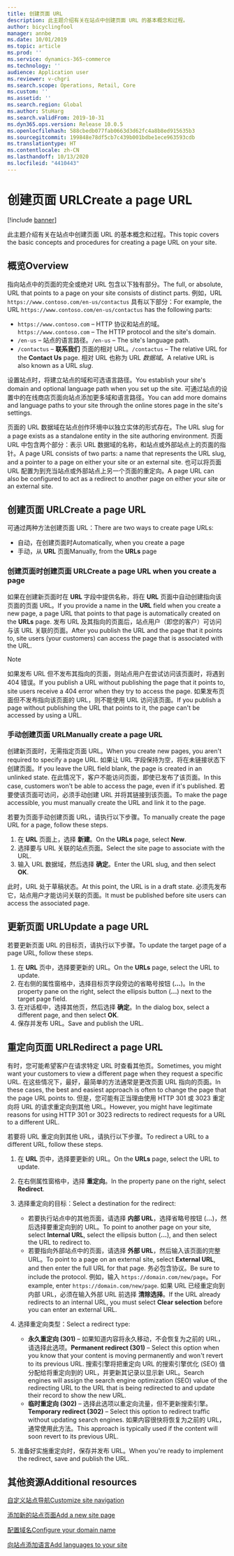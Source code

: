 ```yaml
---
title: 创建页面 URL
description: 此主题介绍有关在站点中创建页面 URL 的基本概念和过程。
author: bicyclingfool
manager: annbe
ms.date: 10/01/2019
ms.topic: article
ms.prod: ''
ms.service: dynamics-365-commerce
ms.technology: ''
audience: Application user
ms.reviewer: v-chgri
ms.search.scope: Operations, Retail, Core
ms.custom: ''
ms.assetid: ''
ms.search.region: Global
ms.author: StuHarg
ms.search.validFrom: 2019-10-31
ms.dyn365.ops.version: Release 10.0.5
ms.openlocfilehash: 588cbedb077fab0663d3d62fc4a8b8ed915635b3
ms.sourcegitcommit: 199848e78df5cb7c439b001bdbe1ece963593cdb
ms.translationtype: HT
ms.contentlocale: zh-CN
ms.lasthandoff: 10/13/2020
ms.locfileid: "4410443"
---
```

# <a name="create-a-page-url"></a><span data-ttu-id="fdefb-103">创建页面 URL</span><span class="sxs-lookup"><span data-stu-id="fdefb-103">Create a page URL</span></span>


[!include [banner](includes/banner.md)]

<span data-ttu-id="fdefb-104">此主题介绍有关在站点中创建页面 URL 的基本概念和过程。</span><span class="sxs-lookup"><span data-stu-id="fdefb-104">This topic covers the basic concepts and procedures for creating a page URL on your site.</span></span>

## <a name="overview"></a><span data-ttu-id="fdefb-105">概览</span><span class="sxs-lookup"><span data-stu-id="fdefb-105">Overview</span></span>

<span data-ttu-id="fdefb-106">指向站点中的页面的完全或绝对 URL 包含以下独有部分。</span><span class="sxs-lookup"><span data-stu-id="fdefb-106">The full, or absolute, URL that points to a page on your site consists of distinct parts.</span></span> <span data-ttu-id="fdefb-107">例如，URL `https://www.contoso.com/en-us/contactus` 具有以下部分：</span><span class="sxs-lookup"><span data-stu-id="fdefb-107">For example, the URL `https://www.contoso.com/en-us/contactus` has the following parts:</span></span>

- <span data-ttu-id="fdefb-108">`https://www.contoso.com` – HTTP 协议和站点的域。</span><span class="sxs-lookup"><span data-stu-id="fdefb-108">`https://www.contoso.com` – The HTTP protocol and the site's domain.</span></span>
- <span data-ttu-id="fdefb-109">`/en-us` – 站点的语言路径。</span><span class="sxs-lookup"><span data-stu-id="fdefb-109">`/en-us` – The site's language path.</span></span>
- <span data-ttu-id="fdefb-110">`/contactus` – **联系我们** 页面的相对 URL。</span><span class="sxs-lookup"><span data-stu-id="fdefb-110">`/contactus` – The relative URL for the **Contact Us** page.</span></span> <span data-ttu-id="fdefb-111">相对 URL 也称为 URL *数据域*。</span><span class="sxs-lookup"><span data-stu-id="fdefb-111">A relative URL is also known as a URL *slug*.</span></span>

<span data-ttu-id="fdefb-112">设置站点时，将建立站点的域和可选语言路径。</span><span class="sxs-lookup"><span data-stu-id="fdefb-112">You establish your site's domain and optional language path when you set up the site.</span></span> <span data-ttu-id="fdefb-113">可通过站点的设置中的在线商店页面向站点添加更多域和语言路径。</span><span class="sxs-lookup"><span data-stu-id="fdefb-113">You can add more domains and language paths to your site through the online stores page in the site's settings.</span></span>

<span data-ttu-id="fdefb-114">页面的 URL 数据域在站点创作环境中以独立实体的形式存在。</span><span class="sxs-lookup"><span data-stu-id="fdefb-114">The URL slug for a page exists as a standalone entity in the site authoring environment.</span></span> <span data-ttu-id="fdefb-115">页面 URL 中包含两个部分：表示 URL 数据域的名称，和站点或外部站点上的页面的指针。</span><span class="sxs-lookup"><span data-stu-id="fdefb-115">A page URL consists of two parts: a name that represents the URL slug, and a pointer to a page on either your site or an external site.</span></span> <span data-ttu-id="fdefb-116">也可以将页面 URL 配置为到充当站点或外部站点上另一个页面的重定向。</span><span class="sxs-lookup"><span data-stu-id="fdefb-116">A page URL can also be configured to act as a redirect to another page on either your site or an external site.</span></span>

## <a name="create-a-page-url"></a><span data-ttu-id="fdefb-117">创建页面 URL</span><span class="sxs-lookup"><span data-stu-id="fdefb-117">Create a page URL</span></span>

<span data-ttu-id="fdefb-118">可通过两种方法创建页面 URL：</span><span class="sxs-lookup"><span data-stu-id="fdefb-118">There are two ways to create page URLs:</span></span>

- <span data-ttu-id="fdefb-119">自动，在创建页面时</span><span class="sxs-lookup"><span data-stu-id="fdefb-119">Automatically, when you create a page</span></span>
- <span data-ttu-id="fdefb-120">手动，从 **URL** 页面</span><span class="sxs-lookup"><span data-stu-id="fdefb-120">Manually, from the **URLs** page</span></span>

### <a name="create-a-page-url-when-you-create-a-page"></a><span data-ttu-id="fdefb-121">创建页面时创建页面 URL</span><span class="sxs-lookup"><span data-stu-id="fdefb-121">Create a page URL when you create a page</span></span>

<span data-ttu-id="fdefb-122">如果在创建新页面时在 **URL** 字段中提供名称，将在 **URL** 页面中自动创建指向该页面的页面 URL。</span><span class="sxs-lookup"><span data-stu-id="fdefb-122">If you provide a name in the **URL** field when you create a new page, a page URL that points to that page is automatically created on the **URLs** page.</span></span> <span data-ttu-id="fdefb-123">发布 URL 及其指向的页面后，站点用户（即您的客户）可访问与该 URL 关联的页面。</span><span class="sxs-lookup"><span data-stu-id="fdefb-123">After you publish the URL and the page that it points to, site users (your customers) can access the page that is associated with the URL.</span></span>

> [!NOTE]
> <span data-ttu-id="fdefb-124">如果发布 URL 但不发布其指向的页面，则站点用户在尝试访问该页面时，将遇到 404 错误。</span><span class="sxs-lookup"><span data-stu-id="fdefb-124">If you publish a URL without publishing the page that it points to, site users receive a 404 error when they try to access the page.</span></span> <span data-ttu-id="fdefb-125">如果发布页面但不发布指向该页面的 URL，则不能使用 URL 访问该页面。</span><span class="sxs-lookup"><span data-stu-id="fdefb-125">If you publish a page without publishing the URL that points to it, the page can't be accessed by using a URL.</span></span>

### <a name="manually-create-a-page-url"></a><span data-ttu-id="fdefb-126">手动创建页面 URL</span><span class="sxs-lookup"><span data-stu-id="fdefb-126">Manually create a page URL</span></span>

<span data-ttu-id="fdefb-127">创建新页面时，无需指定页面 URL。</span><span class="sxs-lookup"><span data-stu-id="fdefb-127">When you create new pages, you aren't required to specify a page URL.</span></span> <span data-ttu-id="fdefb-128">如果让 URL 字段保持为空，将在未链接状态下创建页面。</span><span class="sxs-lookup"><span data-stu-id="fdefb-128">If you leave the URL field blank, the page is created in an unlinked state.</span></span> <span data-ttu-id="fdefb-129">在此情况下，客户不能访问页面，即使已发布了该页面。</span><span class="sxs-lookup"><span data-stu-id="fdefb-129">In this case, customers won't be able to access the page, even if it's published.</span></span> <span data-ttu-id="fdefb-130">若要使该页面可访问，必须手动创建 URL 并将其链接到该页面。</span><span class="sxs-lookup"><span data-stu-id="fdefb-130">To make the page accessible, you must manually create the URL and link it to the page.</span></span>

<span data-ttu-id="fdefb-131">若要为页面手动创建页面 URL，请执行以下步骤。</span><span class="sxs-lookup"><span data-stu-id="fdefb-131">To manually create the page URL for a page, follow these steps.</span></span>

1. <span data-ttu-id="fdefb-132">在 **URL** 页面上，选择 **新建**。</span><span class="sxs-lookup"><span data-stu-id="fdefb-132">On the **URLs** page, select **New**.</span></span>
1. <span data-ttu-id="fdefb-133">选择要与 URL 关联的站点页面。</span><span class="sxs-lookup"><span data-stu-id="fdefb-133">Select the site page to associate with the URL.</span></span>
1. <span data-ttu-id="fdefb-134">输入 URL 数据域，然后选择 **确定**。</span><span class="sxs-lookup"><span data-stu-id="fdefb-134">Enter the URL slug, and then select **OK**.</span></span>

<span data-ttu-id="fdefb-135">此时，URL 处于草稿状态。</span><span class="sxs-lookup"><span data-stu-id="fdefb-135">At this point, the URL is in a draft state.</span></span> <span data-ttu-id="fdefb-136">必须先发布它，站点用户才能访问关联的页面。</span><span class="sxs-lookup"><span data-stu-id="fdefb-136">It must be published before site users can access the associated page.</span></span>

## <a name="update-a-page-url"></a><span data-ttu-id="fdefb-137">更新页面 URL</span><span class="sxs-lookup"><span data-stu-id="fdefb-137">Update a page URL</span></span>

<span data-ttu-id="fdefb-138">若要更新页面 URL 的目标页，请执行以下步骤。</span><span class="sxs-lookup"><span data-stu-id="fdefb-138">To update the target page of a page URL, follow these steps.</span></span>

1. <span data-ttu-id="fdefb-139">在 **URL** 页中，选择要更新的 URL。</span><span class="sxs-lookup"><span data-stu-id="fdefb-139">On the **URLs** page, select the URL to update.</span></span>
1. <span data-ttu-id="fdefb-140">在右侧的属性窗格中，选择目标页字段旁边的省略号按钮 (**...**)。</span><span class="sxs-lookup"><span data-stu-id="fdefb-140">In the property pane on the right, select the ellipsis button (**...**) next to the target page field.</span></span>
1. <span data-ttu-id="fdefb-141">在对话框中，选择其他页，然后选择 **确定**。</span><span class="sxs-lookup"><span data-stu-id="fdefb-141">In the dialog box, select a different page, and then select **OK**.</span></span>
1. <span data-ttu-id="fdefb-142">保存并发布 URL。</span><span class="sxs-lookup"><span data-stu-id="fdefb-142">Save and publish the URL.</span></span>

## <a name="redirect-a-page-url"></a><span data-ttu-id="fdefb-143">重定向页面 URL</span><span class="sxs-lookup"><span data-stu-id="fdefb-143">Redirect a page URL</span></span>

<span data-ttu-id="fdefb-144">有时，您可能希望客户在请求特定 URL 时查看其他页。</span><span class="sxs-lookup"><span data-stu-id="fdefb-144">Sometimes, you might want your customers to view a different page when they request a specific URL.</span></span> <span data-ttu-id="fdefb-145">在这些情况下，最好，最简单的方法通常是更改页面 URL 指向的页面。</span><span class="sxs-lookup"><span data-stu-id="fdefb-145">In these cases, the best and easiest approach is often to change the page that the page URL points to.</span></span> <span data-ttu-id="fdefb-146">但是，您可能有正当理由使用 HTTP 301 或 3023 重定向将 URL 的请求重定向到其他 URL。</span><span class="sxs-lookup"><span data-stu-id="fdefb-146">However, you might have legitimate reasons for using HTTP 301 or 3023 redirects to redirect requests for a URL to a different URL.</span></span>

<span data-ttu-id="fdefb-147">若要将 URL 重定向到其他 URL，请执行以下步骤。</span><span class="sxs-lookup"><span data-stu-id="fdefb-147">To redirect a URL to a different URL, follow these steps.</span></span>

1. <span data-ttu-id="fdefb-148">在 **URL** 页中，选择要更新的 URL。</span><span class="sxs-lookup"><span data-stu-id="fdefb-148">On the **URLs** page, select the URL to update.</span></span>
1. <span data-ttu-id="fdefb-149">在右侧属性窗格中，选择 **重定向**。</span><span class="sxs-lookup"><span data-stu-id="fdefb-149">In the property pane on the right, select **Redirect**.</span></span>
1. <span data-ttu-id="fdefb-150">选择重定向的目标：</span><span class="sxs-lookup"><span data-stu-id="fdefb-150">Select a destination for the redirect:</span></span>

    - <span data-ttu-id="fdefb-151">若要执行站点中的其他页面，请选择 **内部 URL**，选择省略号按钮 (**...**)，然后选择要重定向到的 URL。</span><span class="sxs-lookup"><span data-stu-id="fdefb-151">To point to another page on your site, select **Internal URL**, select the ellipsis button (**...**), and then select the URL to redirect to.</span></span>
    - <span data-ttu-id="fdefb-152">若要指向外部站点中的页面，请选择 **外部 URL**，然后输入该页面的完整 URL。</span><span class="sxs-lookup"><span data-stu-id="fdefb-152">To point to a page on an external site, select **External URL**, and then enter the full URL for that page.</span></span> <span data-ttu-id="fdefb-153">务必包含协议。</span><span class="sxs-lookup"><span data-stu-id="fdefb-153">Be sure to include the protocol.</span></span> <span data-ttu-id="fdefb-154">例如，输入 `https://domain.com/new/page`。</span><span class="sxs-lookup"><span data-stu-id="fdefb-154">For example, enter `https://domain.com/new/page`.</span></span> <span data-ttu-id="fdefb-155">如果 URL 已经重定向到内部 URL，必须在输入外部 URL 前选择 **清除选择**。</span><span class="sxs-lookup"><span data-stu-id="fdefb-155">If the URL already redirects to an internal URL, you must select **Clear selection** before you can enter an external URL.</span></span>

1. <span data-ttu-id="fdefb-156">选择重定向类型：</span><span class="sxs-lookup"><span data-stu-id="fdefb-156">Select a redirect type:</span></span>

    - <span data-ttu-id="fdefb-157">**永久重定向 (301)** – 如果知道内容将永久移动，不会恢复为之前的 URL，请选择此选项。</span><span class="sxs-lookup"><span data-stu-id="fdefb-157">**Permanent redirect (301)** – Select this option when you know that your content is moving permanently and won't revert to its previous URL.</span></span> <span data-ttu-id="fdefb-158">搜索引擎将把重定向 URL 的搜索引擎优化 (SEO) 值分配给将重定向到的 URL，并更新其记录以显示新 URL。</span><span class="sxs-lookup"><span data-stu-id="fdefb-158">Search engines will assign the search engine optimization (SEO) value of the redirecting URL to the URL that is being redirected to and update their record to show the new URL.</span></span> 
    - <span data-ttu-id="fdefb-159">**临时重定向 (302)** – 选择此选项以重定向流量，但不更新搜索引擎。</span><span class="sxs-lookup"><span data-stu-id="fdefb-159">**Temporary redirect (302)** – Select this option to redirect traffic without updating search engines.</span></span> <span data-ttu-id="fdefb-160">如果内容很快将恢复为之前的 URL，通常使用此方法。</span><span class="sxs-lookup"><span data-stu-id="fdefb-160">This approach is typically used if the content will soon revert to its previous URL.</span></span>

1. <span data-ttu-id="fdefb-161">准备好实施重定向时，保存并发布 URL。</span><span class="sxs-lookup"><span data-stu-id="fdefb-161">When you're ready to implement the redirect, save and publish the URL.</span></span>

## <a name="additional-resources"></a><span data-ttu-id="fdefb-162">其他资源</span><span class="sxs-lookup"><span data-stu-id="fdefb-162">Additional resources</span></span>

[<span data-ttu-id="fdefb-163">自定义站点导航</span><span class="sxs-lookup"><span data-stu-id="fdefb-163">Customize site navigation</span></span>](customize-site-navigation.md)

[<span data-ttu-id="fdefb-164">添加新的站点页面</span><span class="sxs-lookup"><span data-stu-id="fdefb-164">Add a new site page</span></span>](add-new-page.md)

[<span data-ttu-id="fdefb-165">配置域名</span><span class="sxs-lookup"><span data-stu-id="fdefb-165">Configure your domain name</span></span>](configure-your-domain-name.md)

[<span data-ttu-id="fdefb-166">向站点添加语言</span><span class="sxs-lookup"><span data-stu-id="fdefb-166">Add languages to your site</span></span>](add-languages-to-site.md)
